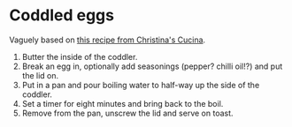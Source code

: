 Coddled eggs
============

Vaguely based on [this recipe from Christina's Cucina][1].

[1]: https://www.christinascucina.com/coddled-eggs-how-to-coddle-eggs-easy-directions/

1.  Butter the inside of the coddler.
2.  Break an egg in, optionally add seasonings (pepper? chilli oil!?) and put
    the lid on.
3.  Put in a pan and pour boiling water to half-way up the side of the coddler.
4.  Set a timer for eight minutes and bring back to the boil.
5.  Remove from the pan, unscrew the lid and serve on toast.
